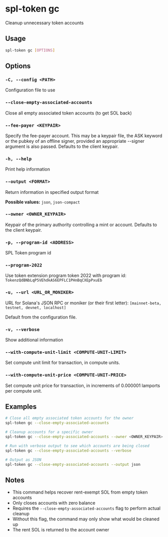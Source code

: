 # spl-token gc

Cleanup unnecessary token accounts

## Usage

```bash
spl-token gc [OPTIONS]
```

## Options

### `-C, --config <PATH>`

Configuration file to use

### `--close-empty-associated-accounts`

Close all empty associated token accounts (to get SOL back)

### `--fee-payer <KEYPAIR>`

Specify the fee-payer account. This may be a keypair file, the ASK keyword or the pubkey of an offline signer, provided an appropriate --signer argument is also passed. Defaults to the client keypair.

### `-h, --help`

Print help information

### `--output <FORMAT>`

Return information in specified output format

**Possible values:** `json`, `json-compact`

### `--owner <OWNER_KEYPAIR>`

Keypair of the primary authority controlling a mint or account. Defaults to the client keypair.

### `-p, --program-id <ADDRESS>`

SPL Token program id

### `--program-2022`

Use token extension program token 2022 with program id:
`TokenzQdBNbLqP5VEhdkAS6EPFLC1PHnBqCXEpPxuEb`

### `-u, --url <URL_OR_MONIKER>`

URL for Solana's JSON RPC or moniker (or their first letter): `[mainnet-beta, testnet, devnet, localhost]`

Default from the configuration file.

### `-v, --verbose`

Show additional information

### `--with-compute-unit-limit <COMPUTE-UNIT-LIMIT>`

Set compute unit limit for transaction, in compute units.

### `--with-compute-unit-price <COMPUTE-UNIT-PRICE>`

Set compute unit price for transaction, in increments of 0.000001 lamports per compute unit.

## Examples

```bash
# Close all empty associated token accounts for the owner
spl-token gc --close-empty-associated-accounts

# Cleanup accounts for a specific owner
spl-token gc --close-empty-associated-accounts --owner <OWNER_KEYPAIR>

# Run with verbose output to see which accounts are being closed
spl-token gc --close-empty-associated-accounts --verbose

# Output as JSON
spl-token gc --close-empty-associated-accounts --output json
```

## Notes

- This command helps recover rent-exempt SOL from empty token accounts
- Only closes accounts with zero balance
- Requires the `--close-empty-associated-accounts` flag to perform actual cleanup
- Without this flag, the command may only show what would be cleaned up
- The rent SOL is returned to the account owner
